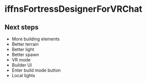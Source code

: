 # iffnsFortressDesignerForVRChat
 
## Next steps
- More building elements
- Better terrain
- Better light
- Better spawn
- VR mode
- Builder UI
- Enter build mode button
- Local lights